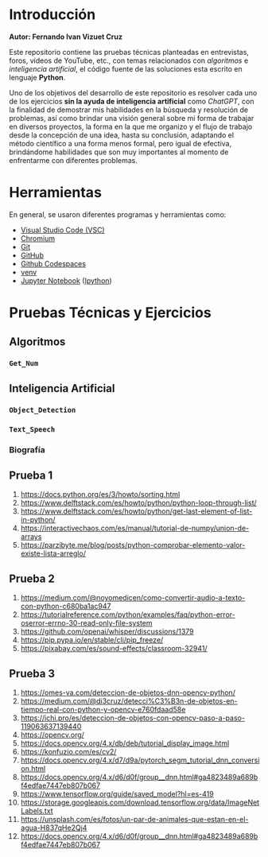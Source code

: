 # Introducción

**Autor: Fernando Ivan Vizuet Cruz** 

Este repositorio contiene las pruebas técnicas planteadas en entrevistas, foros, vídeos de YouTube, etc., con temas relacionados con *algoritmos* e *inteligencia* *artificial*, el código fuente de las soluciones esta escrito en lenguaje **Python**.

Uno de los objetivos del desarrollo de este repositorio es resolver cada uno de los ejercicios **sin la ayuda de inteligencia artificial** como *ChatGPT*, con la finalidad de demostrar mis habilidades en la búsqueda y resolución de problemas, así como brindar una visión general sobre mi forma de trabajar en diversos proyectos, la forma en la que me organizo y el flujo de trabajo desde la concepción de una idea, hasta su conclusión, adaptando el método científico a una forma menos formal, pero igual de efectiva, brindándome habilidades que son muy importantes al momento de enfrentarme con diferentes problemas.

# Herramientas

En general, se usaron diferentes programas y herramientas como:

- [Visual Studio Code (VSC)](https://code.visualstudio.com/)
- [Chromium](https://www.chromium.org/chromium-projects/)
- [Git](https://git-scm.com/)
- [GitHub](https://github.com/)
- [Github Codespaces](https://github.com/features/codespaces?locale=es-419)
- [venv](https://docs.python.org/3/library/venv.html)
- [Jupyter Notebook](https://docs.jupyter.org/en/latest/index.html) ([Ipython](https://ipython.org/project.html))

# Pruebas Técnicas y Ejercicios
## Algoritmos
### `Get_Num`


## Inteligencia Artificial
### `Object_Detection`
### `Text_Speech`
### Biografía

## Prueba 1

1. https://docs.python.org/es/3/howto/sorting.html
2. https://www.delftstack.com/es/howto/python/python-loop-through-list/
3. https://www.delftstack.com/es/howto/python/get-last-element-of-list-in-python/
4. https://interactivechaos.com/es/manual/tutorial-de-numpy/union-de-arrays
5. https://parzibyte.me/blog/posts/python-comprobar-elemento-valor-existe-lista-arreglo/

## Prueba 2

1. https://medium.com/@noyomedicen/como-convertir-audio-a-texto-con-python-c680ba1ac947
2. https://tutorialreference.com/python/examples/faq/python-error-oserror-errno-30-read-only-file-system
3. https://github.com/openai/whisper/discussions/1379
4. https://pip.pypa.io/en/stable/cli/pip_freeze/
5. https://pixabay.com/es/sound-effects/classroom-32941/

## Prueba 3

1. https://omes-va.com/deteccion-de-objetos-dnn-opencv-python/
2. https://medium.com/@di3cruz/detecci%C3%B3n-de-objetos-en-tiempo-real-con-python-y-opencv-e760fdaad58e
3. https://ichi.pro/es/deteccion-de-objetos-con-opencv-paso-a-paso-119063637139440
4. https://opencv.org/
5. https://docs.opencv.org/4.x/db/deb/tutorial_display_image.html
6. https://konfuzio.com/es/cv2/
7. https://docs.opencv.org/4.x/d7/d9a/pytorch_segm_tutorial_dnn_conversion.html
8. https://docs.opencv.org/4.x/d6/d0f/group__dnn.html#ga4823489a689bf4edfae7447eb807b067
9. https://www.tensorflow.org/guide/saved_model?hl=es-419
10. https://storage.googleapis.com/download.tensorflow.org/data/ImageNetLabels.txt
11. https://unsplash.com/es/fotos/un-par-de-animales-que-estan-en-el-agua-H837qHe2Qj4
12. https://docs.opencv.org/4.x/d6/d0f/group__dnn.html#ga4823489a689bf4edfae7447eb807b067
